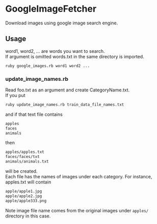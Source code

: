 # GoogleImageFetcher

Download images using google image search engine.

## Usage

word1, word2, ... are words you want to search.  
If argument is omitted words.txt in the same directory is imported.

```sh
ruby google_images.rb word1 word2 ...
```

### update_image_names.rb

Read foo.txt as an argument and create CategoryName.txt.  
If you put

```sh
ruby update_image_names.rb train_data_file_names.txt
```

and if that text file contains

```sh
apples
faces
animals
```

then

```sh
apples/apples.txt
faces/faces/txt
animals/animals.txt
```

will be created.  
Each file has the names of images under each category. For instance, apples.txt will contain

```sh
apple/apple1.jpg
apple/apple2.jpg
apple/apple333.png
```

Note image file name comes from the original images under `apples/` directory in this case.

